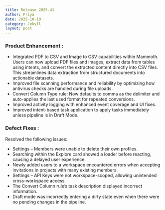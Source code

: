 ```yaml
---
title: Release 2025.41
author: Priya
date: 2025-10-10
category: Jekyll
layout: post
---
```

### Product Enhancement :

* Integrated PDF to CSV and Image to CSV capabilities within Mammoth. Users can now upload PDF files and images, extract data from tables using intents, and convert the extracted content directly into CSV files. This streamlines data extraction from structured documents into actionable datasets.
* Improved file scanning performance and reliability by optimizing how antivirus checks are handled during file uploads.
* Convert Column Type rule: Now defaults to comma as the delimiter and auto-applies the last used format for repeated conversions.
* Improved activity logging with enhanced event coverage and UI fixes.
* Improved intent-based task application to apply tasks immediately unless pipeline is in Draft Mode.

### Defect Fixes :
Resolved the following issues:

* Settings – Members were unable to delete their own profiles.
* Searching within the Explore card showed a loader before reacting, causing a delayed user experience.
* Newly added users to a workspace encountered errors when accepting invitations in projects with many existing members.
* Settings – API Keys were not workspace-scoped, allowing unintended cross-workspace access.
* The Convert Column rule’s task description displayed incorrect information.
* Draft mode was incorrectly entering a dirty state even when there were no pending changes in the pipeline.